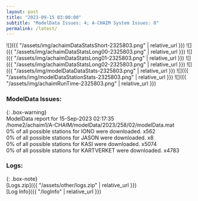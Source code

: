 ```yaml
---
layout: post
title: "2023-09-15 03:00:00"
subtitle: "ModelData Issues: 4; A-CHAIM System Issues: 0"
permalink: /latest/
---
```


![]({{ "/assets/img/achaimDataStatsShort-2325803.png" | relative_url }})
![]({{ "/assets/img/achaimDataStatsLong00-2325803.png" | relative_url }})
![]({{ "/assets/img/achaimDataStatsLong01-2325803.png" | relative_url }})
![]({{ "/assets/img/achaimDataStatsLong02-2325803.png" | relative_url }})
![]({{ "/assets/img/modelDataDataStats-2325803.png" | relative_url }})
![]({{ "/assets/img/modelDataStationStats-2325803.png" | relative_url }})
![]({{ "/assets/img/achaimRunTime-2325803.png" | relative_url }})


### ModelData Issues:  
  
{: .box-warning}  
 ModelData report for 15-Sep-2023 02:17:35   
 /home2/achaim1/A-CHAIM/modelData/2023/258/02/modelData.mat   
 0% of all possible stations for IONO were downloaded. x562   
 0% of all possible stations for JASON were downloaded. x8   
 0% of all possible stations for KASI were downloaded. x5074   
 0% of all possible stations for KARTVERKET were downloaded. x4783   
  


### Logs:  
  
{: .box-note}  
[Logs.zip]({{ "/assets/other/logs.zip" | relative_url }})  
[Log Info]({{ "/logInfo" | relative_url }})  
